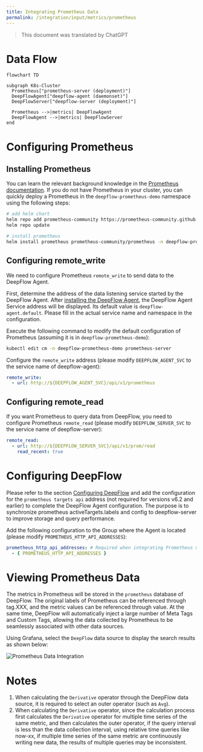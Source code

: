 ```yaml
---
title: Integrating Prometheus Data
permalink: /integration/input/metrics/prometheus
---
```


> This document was translated by ChatGPT

# Data Flow

```mermaid
flowchart TD

subgraph K8s-Cluster
  Prometheus["prometheus-server (deployment)"]
  DeepFlowAgent["deepflow-agent (daemonset)"]
  DeepFlowServer["deepflow-server (deployment)"]

  Prometheus -->|metrics| DeepFlowAgent
  DeepFlowAgent -->|metrics| DeepFlowServer
end
```

# Configuring Prometheus

## Installing Prometheus

You can learn the relevant background knowledge in the [Prometheus documentation](https://prometheus.io/docs/introduction/overview/).
If you do not have Prometheus in your cluster, you can quickly deploy a Prometheus in the `deepflow-prometheus-demo` namespace using the following steps:

```bash
# add helm chart
helm repo add prometheus-community https://prometheus-community.github.io/helm-charts
helm repo update

# install prometheus
helm install prometheus prometheus-community/prometheus -n deepflow-prometheus-demo --create-namespace
```

## Configuring remote_write

We need to configure Prometheus `remote_write` to send data to the DeepFlow Agent.

First, determine the address of the data listening service started by the DeepFlow Agent. After [installing the DeepFlow Agent](../../../ce-install/single-k8s/), the DeepFlow Agent Service address will be displayed. Its default value is `deepflow-agent.default`. Please fill in the actual service name and namespace in the configuration.

Execute the following command to modify the default configuration of Prometheus (assuming it is in `deepflow-prometheus-demo`):

```bash
kubectl edit cm -n deepflow-prometheus-demo prometheus-server
```

Configure the `remote_write` address (please modify `DEEPFLOW_AGENT_SVC` to the service name of deepflow-agent):

```yaml
remote_write:
  - url: http://${DEEPFLOW_AGENT_SVC}/api/v1/prometheus
```

## Configuring remote_read

If you want Prometheus to query data from DeepFlow, you need to configure Prometheus `remote_read` (please modify `DEEPFLOW_SERVER_SVC` to the service name of deepflow-server):

```yaml
remote_read:
  - url: http://${DEEPFLOW_SERVER_SVC}/api/v1/prom/read
    read_recent: true
```

# Configuring DeepFlow

Please refer to the section [Configuring DeepFlow](../tracing/opentelemetry/#配置-deepflow) and add the configuration for the `prometheus targets api` address (not required for versions v6.2 and earlier) to complete the DeepFlow Agent configuration. The purpose is to synchronize prometheus activeTargets.labels and config to deepflow-server to improve storage and query performance.

Add the following configuration to the Group where the Agent is located (please modify `PROMETHEUS_HTTP_API_ADDRESSES`):

```yaml
prometheus_http_api_addresses: # Required when integrating Prometheus metrics
  - { PROMETHEUS_HTTP_API_ADDRESSES }
```

# Viewing Prometheus Data

The metrics in Prometheus will be stored in the `prometheus` database of DeepFlow.
The original labels of Prometheus can be referenced through tag.XXX, and the metric values can be referenced through value.
At the same time, DeepFlow will automatically inject a large number of Meta Tags and Custom Tags, allowing the data collected by Prometheus to be seamlessly associated with other data sources.

Using Grafana, select the `DeepFlow` data source to display the search results as shown below:

![Prometheus Data Integration](https://yunshan-guangzhou.oss-cn-beijing.aliyuncs.com/pub/pic/20231003651c19e6684d1.png)

# Notes

1. When calculating the `Derivative` operator through the DeepFlow data source, it is required to select an outer operator (such as `Avg`).
2. When calculating the `Derivative` operator, since the calculation process first calculates the `Derivative` operator for multiple time series of the same metric, and then calculates the outer operator, if the query interval is less than the data collection interval, using relative time queries like now-xx, if multiple time series of the same metric are continuously writing new data, the results of multiple queries may be inconsistent.

